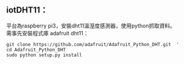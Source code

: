 ## iotDHT11：
平台為raspberry pi3，安裝dht11溫溼度感測器，使用python抓取資料。  
需事先安裝程式庫 adafruit dht11：
````
git clone https://github.com/adafruit/Adafruit_Python_DHT.git  '
cd Adafruit_Python_DHT
sudo python setup.py install
````
